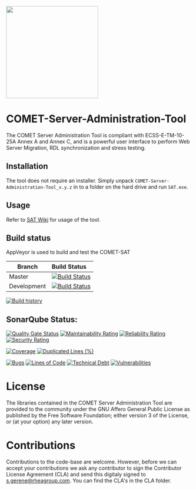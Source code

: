 <img src="https://github.com/RHEAGROUP/COMET-IME-Community-Edition/raw/development/COMET-Community-Edition.png" width="250">

# COMET-Server-Administration-Tool

The COMET Server Administration Tool is compliant with ECSS-E-TM-10-25A Annex A and Annex C, and is a powerful user interface to perform Web Server Migration, RDL synchronization and stress testing.

## Installation

The tool does not require an installer. Simply unpack `COMET-Server-Administration-Tool_x.y.z` in to a folder on the hard drive and run `SAT.exe`.

## Usage

Refer to [SAT Wiki](https://github.com/RHEAGROUP/COMET-Server-Administration-Tool/wiki) for usage of the tool.

## Build status

AppVeyor is used to build and test the COMET-SAT


Branch | Build Status
------- | :------------
Master |  [![Build Status](https://ci.appveyor.com/api/projects/status/vrivbuoe4lcve4j9/branch/master?svg=true)](https://ci.appveyor.com/project/rheagroup/cdp4-server-administration-tool/branch/master)
Development |  [![Build Status](https://ci.appveyor.com/api/projects/status/vrivbuoe4lcve4j9/branch/development?svg=true)](https://ci.appveyor.com/project/rheagroup/cdp4-server-administration-tool/branch/development)

[![Build history](https://buildstats.info/appveyor/chart/rheagroup/cdp4-server-administration-tool)](https://ci.appveyor.com/project/rheagroup/cdp4-server-administration-tool/history)

## SonarQube Status:

[![Quality Gate Status](https://sonarcloud.io/api/project_badges/measure?project=RHEAGROUP_CDP4-SAT&metric=alert_status)](https://sonarcloud.io/dashboard?id=RHEAGROUP_CDP4-SAT)
[![Maintainability Rating](https://sonarcloud.io/api/project_badges/measure?project=RHEAGROUP_CDP4-SAT&metric=sqale_rating)](https://sonarcloud.io/dashboard?id=RHEAGROUP_CDP4-SAT)
[![Reliability Rating](https://sonarcloud.io/api/project_badges/measure?project=RHEAGROUP_CDP4-SAT&metric=reliability_rating)](https://sonarcloud.io/dashboard?id=RHEAGROUP_CDP4-SAT)
[![Security Rating](https://sonarcloud.io/api/project_badges/measure?project=RHEAGROUP_CDP4-SAT&metric=security_rating)](https://sonarcloud.io/dashboard?id=RHEAGROUP_CDP4-SAT)

[![Coverage](https://sonarcloud.io/api/project_badges/measure?project=RHEAGROUP_CDP4-SAT&metric=coverage)](https://sonarcloud.io/dashboard?id=RHEAGROUP_CDP4-SAT)
[![Duplicated Lines (%)](https://sonarcloud.io/api/project_badges/measure?project=RHEAGROUP_CDP4-SAT&metric=duplicated_lines_density)](https://sonarcloud.io/dashboard?id=RHEAGROUP_CDP4-SAT)

[![Bugs](https://sonarcloud.io/api/project_badges/measure?project=RHEAGROUP_CDP4-SAT&metric=bugs)](https://sonarcloud.io/dashboard?id=RHEAGROUP_CDP4-SAT)
[![Lines of Code](https://sonarcloud.io/api/project_badges/measure?project=RHEAGROUP_CDP4-SAT&metric=ncloc)](https://sonarcloud.io/dashboard?id=RHEAGROUP_CDP4-SAT)
[![Technical Debt](https://sonarcloud.io/api/project_badges/measure?project=RHEAGROUP_CDP4-SAT&metric=sqale_index)](https://sonarcloud.io/dashboard?id=RHEAGROUP_CDP4-SAT)
[![Vulnerabilities](https://sonarcloud.io/api/project_badges/measure?project=RHEAGROUP_CDP4-SAT&metric=vulnerabilities)](https://sonarcloud.io/dashboard?id=RHEAGROUP_CDP4-SAT)

# License

The libraries contained in the COMET Server Administration Tool are provided to the community under the GNU Affero General Public License as published by the Free Software Foundation; either version 3 of the License, or (at your option) any later version.

# Contributions

Contributions to the code-base are welcome. However, before we can accept your contributions we ask any contributor to sign the Contributor License Agreement (CLA) and send this digitaly signed to s.gerene@rheagroup.com. You can find the CLA's in the CLA folder.
